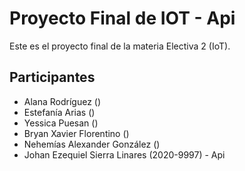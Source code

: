 # Proyecto Final de IOT - Api

Este es el proyecto final de la materia Electiva 2 (IoT).

## Participantes

- Alana Rodríguez ()
- Estefanía Arias ()
- Yessica Puesan ()
- Bryan Xavier Florentino ()
- Nehemías Alexander González ()
- Johan Ezequiel Sierra Linares (2020-9997) - Api
